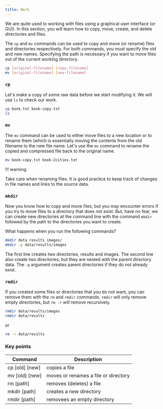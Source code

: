 ```yaml
---
title: Work
---
```




We are quite used to working with files using a graphical user interface (or GUI). In this section, you will learn how to copy, move, create, and delete directories and files.

The `cp` and `mv` commands can be used to copy and move (or rename) files and directories respectively. For both commands, you must specify the old and new names. Specifying the path is necessary if you want to move files out of the current working directory.


```bash
cp [original-filename] [copy-filename]
mv [original-filename] [new-filename]
```

### `cp` 

Let's make a copy of some raw data before we start modifying it. We will use `ls` to check our work.

```bash
cp book.txt book-copy.txt
ls
```

###  `mv`

The `mv` command can be used to either move files to a new location or to rename them (which is essentially moving the contents from the old filename to the new file name. Let's use the `mv` command to rename the copied and compressed file back to the original name.

```bash
mv book-copy.txt book-2cities.txt

```

!!! warning

Take care when renaming files. It is good practice to keep track of changes in file names and links to the source data. 

### `mkdir` 

Now you know how to copy and move files, but you may encounter errors if you try to move files to a directory that does not exist. But, have no fear, we can create new directories at the command line with the command `mkdir` followed by the path to the directories you want to create. 

What happens when you run the following commands?

```bash
mkdir data results images/
mkdir -p data/results/images
```
The first line creates two directories, results and images. The second line also create two directories, but they are nested with the parent directory data. 
The `-p` argument creates parent directories if they do not already exist.
 
### `rmdir` 

If you created some files or directories that you do not want, you can remove them with the `rm` and `rmdir` commands. 
`rmdir` will only remove empty directories, but `rm -r` will remove recursively.

```bash
rmdir data/results/images
rmdir data/results
```

or 

```bash
rm -r data/results
```

### Key points

| Command | Description |
| -------- | -------- | 
|cp [old] [new] | copies a file | 
|mv [old] [new]| moves or renames a file or directory |
|rm [path] | removes (deletes) a file |
|mkdir [path] | creates a new directory |
|rmdir [path] | removees an empty  directory |
